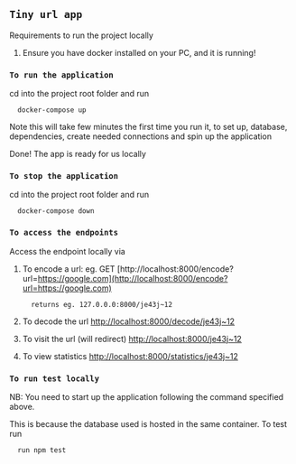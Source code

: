 ## `Tiny url app`

Requirements to run the project locally
1.  Ensure you have docker installed on your PC, and it is running!

### `To run the application`

cd into the project root folder and run

      docker-compose up

Note this will take few minutes the first time you run it, to set up,
database, dependencies, create needed connections and spin up the application

Done! The app is ready for us locally

### `To stop the application`

cd into the project root folder and run

      docker-compose down

### `To access the endpoints`

Access the endpoint locally via

1. To encode a url: eg. GET [http://localhost:8000/encode?url=https://google.com](http://localhost:8000/encode?url=https://google.com)

         returns eg. 127.0.0.0:8000/je43j~12

2. To decode the url [http://localhost:8000/decode/je43j~12](http://localhost:8000/decode/je43j~12)


3. To visit the url (will redirect) [http://localhost:8000/je43j~12](http://localhost:8000/je43j~12)


4. To view statistics [http://localhost:8000/statistics/je43j~12](http://localhost:8000/statistics/je43j~12)


### `To run test locally`

NB: You need to start up the application following the command specified above.

This is because the database used is hosted in the same container. To test run

      run npm test